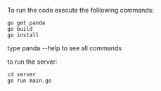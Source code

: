 To run the code execute the folllowing commands:

    go get panda
    go build
    go install

type panda --help to see all commands

to run the server:

    cd server
    go run main.go
    